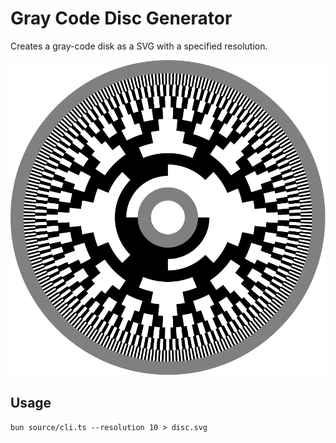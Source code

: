# Gray Code Disc Generator

Creates a gray-code disk as a SVG with a specified resolution.

![Example](example.svg)


## Usage

```shell
bun source/cli.ts --resolution 10 > disc.svg
```
